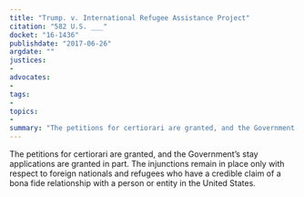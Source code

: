 ```yaml
---
title: "Trump. v. International Refugee Assistance Project"
citation: "582 U.S. ___"
docket: "16-1436"
publishdate: "2017-06-26"
argdate: ""
justices:
- 
advocates:
- 
tags:
- 
topics:
- 
summary: "The petitions for certiorari are granted, and the Government’s stay applications are granted in part.  The injunctions remain in place only with respect to foreign nationals and refugees who have a credible claim of a bona fide relationship with a person or entity in the United States."
---
```

The petitions for certiorari are granted, and the Government’s stay applications are granted in part.  The injunctions remain in place only with respect to foreign nationals and refugees who have a credible claim of a bona fide relationship with a person or entity in the United States.

